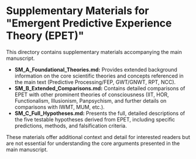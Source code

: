 # Supplementary Materials for "Emergent Predictive Experience Theory (EPET)"

This directory contains supplementary materials accompanying the main manuscript.

-   **SM_A_Foundational_Theories.md:** Provides extended background information on the core scientific theories and concepts referenced in the main text (Predictive Processing/FEP, GWT/GNWT, RPT, NCC).
-   **SM_B_Extended_Comparisons.md:** Contains detailed comparisons of EPET with other prominent theories of consciousness (IIT, HOR, Functionalism, Illusionism, Panpsychism, and further details on comparisons with IWMT, MUM, etc.).
-   **SM_C_Full_Hypotheses.md:** Presents the full, detailed descriptions of the five testable hypotheses derived from EPET, including specific predictions, methods, and falsification criteria.

These materials offer additional context and detail for interested readers but are not essential for understanding the core arguments presented in the main manuscript.